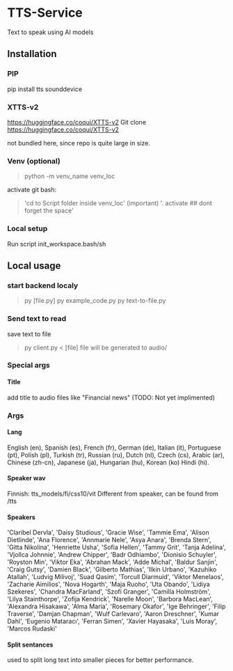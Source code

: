 # TTS-Service
Text to speak using AI models

## Installation
### PIP
pip install tts sounddevice

### XTTS-v2
https://huggingface.co/coqui/XTTS-v2
Git clone https://huggingface.co/coqui/XTTS-v2

not bundled here, since repo is quite large in size.

### Venv (optional)
> python -m venv_name venv_loc

activate git bash:
> 'cd to Script folder inside venv_loc' (important)
> '. activate ## dont forget the space'

### Local setup
Run script init_workspace.bash/sh

## Local usage
### start backend localy
> py [file.py]
> py example_code.py
> py text-to-file.py

### Send text to read
save text to file
> py client.py < [file]
file will be generated to audio/

### Special args
#### Title
add title to audio files like "Financial news" (TODO: Not yet implimented)

### Args
#### Lang
English (en), Spanish (es), French (fr), German (de), Italian (it), Portuguese (pt), Polish (pl), Turkish (tr), Russian (ru), Dutch (nl), Czech (cs), Arabic (ar), Chinese (zh-cn), Japanese (ja), Hungarian (hu), Korean (ko) Hindi (hi).

#### Speaker wav
Finnish: tts_models/fi/css10/vit
Different from speaker, can be found from /tts

#### Speakers
'Claribel Dervla', 'Daisy Studious', 'Gracie Wise', 'Tammie Ema', 'Alison Dietlinde', 'Ana Florence', 'Annmarie Nele', 'Asya Anara', 'Brenda Stern', 'Gitta Nikolina', 'Henriette Usha', 'Sofia Hellen', 'Tammy Grit', 'Tanja Adelina', 'Vjollca Johnnie', 'Andrew Chipper', 'Badr Odhiambo', 'Dionisio Schuyler', 'Royston Min', 'Viktor Eka', 'Abrahan Mack', 'Adde Michal', 'Baldur Sanjin', 'Craig Gutsy', 'Damien Black', 'Gilberto Mathias', 'Ilkin Urbano', 'Kazuhiko Atallah', 'Ludvig Milivoj', 'Suad Qasim', 'Torcull Diarmuid', 'Viktor Menelaos', 'Zacharie Aimilios', 'Nova Hogarth', 'Maja Ruoho', 'Uta Obando', 'Lidiya Szekeres', 'Chandra MacFarland', 'Szofi Granger', 'Camilla Holmström', 'Lilya Stainthorpe', 'Zofija Kendrick', 'Narelle Moon', 'Barbora MacLean', 'Alexandra Hisakawa', 'Alma María', 'Rosemary Okafor', 'Ige Behringer', 'Filip Traverse', 'Damjan Chapman', 'Wulf Carlevaro', 'Aaron Dreschner', 'Kumar Dahl', 'Eugenio Mataracı', 'Ferran Simen', 'Xavier Hayasaka', 'Luis Moray', 'Marcos Rudaski'

#### Split sentances
used to split long text into smaller pieces for better performance.